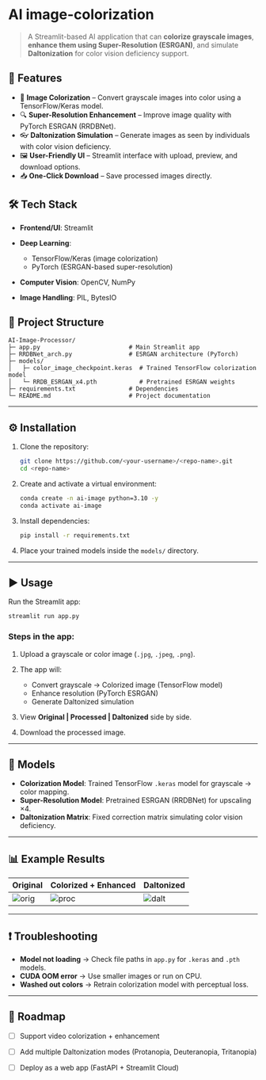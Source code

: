 # AI image-colorization
> A Streamlit-based AI application that can **colorize grayscale images**, **enhance them using Super-Resolution (ESRGAN)**, and simulate **Daltonization** for color vision deficiency support.

## 🚀 Features

* 🎨 **Image Colorization** – Convert grayscale images into color using a TensorFlow/Keras model.
* 🔍 **Super-Resolution Enhancement** – Improve image quality with PyTorch ESRGAN (RRDBNet).
* 👓 **Daltonization Simulation** – Generate images as seen by individuals with color vision deficiency.
* 🖼️ **User-Friendly UI** – Streamlit interface with upload, preview, and download options.
* 📥 **One-Click Download** – Save processed images directly.

## 🛠️ Tech Stack

* **Frontend/UI**: Streamlit
* **Deep Learning**:

  * TensorFlow/Keras (image colorization)
  * PyTorch (ESRGAN-based super-resolution)
* **Computer Vision**: OpenCV, NumPy
* **Image Handling**: PIL, BytesIO

## 📂 Project Structure

```
AI-Image-Processor/
├─ app.py                         # Main Streamlit app
├─ RRDBNet_arch.py                # ESRGAN architecture (PyTorch)
├─ models/
│   ├─ color_image_checkpoint.keras  # Trained TensorFlow colorization model
│   └─ RRDB_ESRGAN_x4.pth            # Pretrained ESRGAN weights
├─ requirements.txt               # Dependencies
└─ README.md                      # Project documentation
```

---

## ⚙️ Installation

1. Clone the repository:

   ```bash
   git clone https://github.com/<your-username>/<repo-name>.git
   cd <repo-name>
   ```

2. Create and activate a virtual environment:

   ```bash
   conda create -n ai-image python=3.10 -y
   conda activate ai-image
   ```

3. Install dependencies:

   ```bash
   pip install -r requirements.txt
   ```

4. Place your trained models inside the `models/` directory.

---

## ▶️ Usage

Run the Streamlit app:

```bash
streamlit run app.py
```

### Steps in the app:

1. Upload a grayscale or color image (`.jpg`, `.jpeg`, `.png`).
2. The app will:

   * Convert grayscale → Colorized image (TensorFlow model)
   * Enhance resolution (PyTorch ESRGAN)
   * Generate Daltonized simulation
3. View **Original | Processed | Daltonized** side by side.
4. Download the processed image.

---

## 🧠 Models

* **Colorization Model**: Trained TensorFlow `.keras` model for grayscale → color mapping.
* **Super-Resolution Model**: Pretrained ESRGAN (RRDBNet) for upscaling ×4.
* **Daltonization Matrix**: Fixed correction matrix simulating color vision deficiency.

---

## 📊 Example Results

| Original                   | Colorized + Enhanced        | Daltonized                   |
| -------------------------- | --------------------------- | ---------------------------- |
| ![orig](docs/original.png) | ![proc](docs/processed.png) | ![dalt](docs/daltonized.png) |

---

## ❗ Troubleshooting

* **Model not loading** → Check file paths in `app.py` for `.keras` and `.pth` models.
* **CUDA OOM error** → Use smaller images or run on CPU.
* **Washed out colors** → Retrain colorization model with perceptual loss.

---

## 📌 Roadmap

* [ ] Support video colorization + enhancement
* [ ] Add multiple Daltonization modes (Protanopia, Deuteranopia, Tritanopia)
* [ ] Deploy as a web app (FastAPI + Streamlit Cloud)


